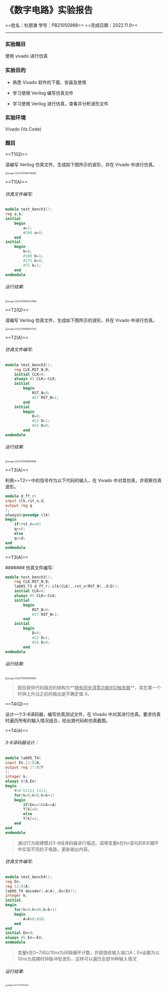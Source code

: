 # 《数字电路》实验报告

==姓名：杜朋澈 学号：PB21050988==							==完成日期：2022.11.9==

---

### 实验题目

使用 vivado 进行仿真

### 实验目的

- 熟悉 Vivado 软件的下载、安装及使用

- 学习使用 Verilog 编写仿真文件

- 学习使用 Verilog 进行仿真，查看并分析波形文件

### 实验环境

Vivado (Vs Code)

### 题目

==T1(Q)==

请编写 Verilog 仿真文件，生成如下图所示的波形，并在 Vivado 中进行仿真。

<img src="C:\Users\Archer\AppData\Roaming\Typora\typora-user-images\image-20221110084719509.png" alt="image-20221110084719509" style="zoom:50%;" />

==T1(A)==

###### 仿真文件编写:

```verilog
module test_bench1();
reg a,b;
initial
    begin
        a=1;
        #200 a=0;
    end
initial
    begin
        b=0;
        #100 b=1;
        #175 b=0;
        #75 b=1;
    end
endmodule
```

###### 运行结果:

<img src="C:\Users\Archer\AppData\Roaming\Typora\typora-user-images\image-20221110085247990.png" alt="image-20221110085247990" style="zoom:50%;" />

==T2(Q)==

请编写 Verilog 仿真文件，生成如下图所示的波形，并在 Vivado 中进行仿真。

<img src="C:\Users\Archer\AppData\Roaming\Typora\typora-user-images\image-20221110085507355.png" alt="image-20221110085507355" style="zoom:50%;" />

==T2(A)==

###### 仿真文件编写:

```verilog
module test_bench2();
    reg CLK,RST_N,D;
    initial CLK=0;
    always #5 CLK=~CLK;
    initial
        begin
            RST_N=0;
            #27 RST_N=1;
        end
    initial
        begin
            D=0;
            #13 D=1;
            #24 D=0;
        end
endmodule
```

###### 运行结果:

<img src="C:\Users\Archer\AppData\Roaming\Typora\typora-user-images\image-20221110085801648.png" alt="image-20221110085801648" style="zoom:50%;" />

==T3(A)==

利用==T2==中的信号作为以下代码的输入，在 Vivado 中对其仿真，并观察仿真波形。

```verilog
module d_ff_r(
input clk,rst_n,d,
output reg q
);
always@(posedge clk)
begin
    if(rst_n==0)
    q<=0;
    else
    q<=d;
end
endmodule
```

==T3(A)==

####### 仿真文件编写:

```verilog
module test_bench3();
    reg CLK,RST_N,D;
    lab05_T3 d_ff_r(.clk(CLK),.rst_n(RST_N),.d(D));
    initial CLK=0;
    always #5 CLK=~CLK;
    initial
        begin
            RST_N=0;
            #27 RST_N=1;
        end
    initial
        begin
            D=0;
            #13 D=1;
            #24 D=0;
        end
endmodule
```

###### 运行结果:

<img src="C:\Users\Archer\AppData\Roaming\Typora\typora-user-images\image-20221110090415864.png" alt="image-20221110090415864" style="zoom:50%;" />

> 题目提供代码描述的结构为**<u>拥有同步清零功能的D触发器</u>**，其在第一个时钟上升沿之前的输出是不确定值 X。

==T4(Q)==

设计一个3-8译码器，编写仿真测试文件，在 Vivado 中对其进行仿真。要求仿真时遍历所有的输入情况组合，给出源代码和仿真截图。

==T4(A)==

###### 3-8译码器设计：

```verilog
module lab05_T4(
input En,[2:0]A,
output reg [7:0]Y
);
integer k;
always @(A,En)
begin
    Y=8'b1111_1111;
    for(k=0;k<8;k=k+1)
    begin
        if(En==1&&k==A)
        Y[k]=0;
        else
        Y[k]=1;
    end
end
endmodule
```

> 通过行为级建模对3-8线译码器进行描述。调用变量k在for语句的8次循环中实现不同的子电路，更新输出内容。

###### 仿真文件编写:

```verilog
module test_bench4();
reg En;
reg [2:0]A;
lab05_T4 decoder(.A(A),.En(En));
integer k;
initial
begin
    for(k=0;k<40;k=k+1)
    begin
        A=k%8;#10;
    end
end
initial En=0;
always #5 En=~En;
endmodule
```

> 变量k在0~7间以10ns为间隔循环计数，并赋值给输入端口A；En设置为以10ns为周期时钟脉冲型波形，这样可以遍历全部16种输入情况

###### 运行结果:

<img src="C:\Users\Archer\AppData\Roaming\Typora\typora-user-images\image-20221110111954123.png" alt="image-20221110111954123" style="zoom:40%;" />
